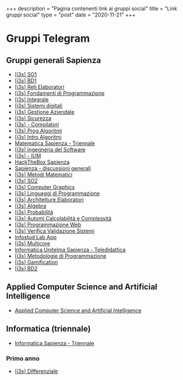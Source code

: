 +++
description = "Pagina contenenti link ai gruppi social"
title = "Link gruppi social"
type = "post"
date = "2020-11-21"
+++

# Gruppi Telegram

## Gruppi generali Sapienza
* [[i3s] SO1](https://t.me/joinchat/Oqb8Z1BVyyg_ci04NWYm4g)
* [[i3s] BD1](https://t.me/joinchat/Oqb8Z0wUh5DZoQAI-jiLig)
* [[i3s] Reti Elaboratori](https://t.me/joinchat/Oqb8Z1eFvkOFolDQfkkEHQ)
* [[i3s] Fondamenti di Programmazione](https://t.me/joinchat/Oqb8Z1fU8JHhBOEJPMqlCA)
* [[i3s] Integrale](https://t.me/joinchat/Oqb8Z0lIbxvQVRoIupmmJg)
* [[i3s] Sistemi digitali](https://t.me/joinchat/Oqb8Z0OW2mLifvm8CMrWcA)
* [[i3s] Gestione Aziendale](https://t.me/joinchat/Oqb8Z1MDwcQJrFjnPDR2Rw)
* [[i3s] Sicurezza](https://t.me/joinchat/Oqb8Z1TnxUwo6ljr8IAEuw)
* [[i3s] - Compilatori](https://t.me/joinchat/Oqb8Z0qZgUv2j-vAk-YJzQ)
* [[i3s] Prog Algoritmi](https://t.me/joinchat/Oqb8Z0i-KczYsrMDR_x4gw)
* [[i3s] Intro Algoritmi](https://t.me/joinchat/Oqb8Z0TxSbujJNFMQiqsjA)
* [Matematica Sapienza - Triennale](https://t.me/joinchat/Oqb8Z1RgpJmMcOow-2lOvQ)
* [[i3s] Ingegneria del Software](https://t.me/joinchat/Oqb8Z0ly85ol33mgai4jHw)
* [[i3s] - IUM](https://t.me/joinchat/Oqb8Z0h-2KVpfe88JeG0Qw)
* [HackTheBox Sapienza](https://t.me/joinchat/Oqb8Z0mF7j2HTQu7rdFlWg)
* [Sapienza - discussioni generali](https://t.me/joinchat/Oqb8Z0UAYg-Y_BdBLC8ZxA)
* [[i3s] Metodi Matematici](https://t.me/joinchat/Oqb8Z1WQTsXIXgtLGL0lLw)
* [[i3s] SO2](https://t.me/joinchat/Oqb8Z0pD2uQGJXp8_RnU_Q)
* [[i3s] Computer Graphics](https://t.me/joinchat/Oqb8Z1JL7oGZr6y3JZoI2w)
* [[i3s] Linguaggi di Programmazione](https://t.me/joinchat/Oqb8Z1jHDjhZxg4jp1W6vA)
* [[i3s] Architetture Elaboratori](https://t.me/joinchat/Oqb8Z0VUIjpoblDjwpd2Kg)
* [[i3s] Algebra](https://t.me/joinchat/Oqb8Z1bjjS2nulkYvj6fcA)
* [[i3s] Probabilità](https://t.me/joinchat/Oqb8Z0hmW1iZQl7gfDmRcw)
* [[i3s] Automi Calcolabilità e Complessità](https://t.me/joinchat/Oqb8Z0Zz9O9lT8OSt4b4Eg)
* [[i3s] Programmazione Web](https://t.me/joinchat/Oqb8Z0jZF2A8Pog096-XQQ)
* [[i3s] Verifica Validazione Sistemi](https://t.me/joinchat/Oqb8Z1Q9XSk6rs5khqab6A)
* [Infostud Lab App](https://t.me/joinchat/Oqb8Z01gCkRYbbgLDmdjFw)
* [[i3s] Multicore](https://t.me/joinchat/Oqb8Z1QWLnjxeh3h5H12qw)
* [Informatica Unitelma Sapienza - Teledidattica](https://t.me/joinchat/Oqb8Z1X54tppBH0PtNZRsw)
* [[i3s] Metodologie di Programmazione](https://t.me/joinchat/Oqb8Z0eiQ4CH_dGwxgSKnQ)
* [[i3s] Gamification](https://t.me/joinchat/Oqb8Z0wwsCawIz0Vul5Nrw)
* [[i3s] BD2](https://t.me/joinchat/Oqb8Z0JgkaODqZHU33baHQ)

## Applied Computer Science and Artificial Intelligence
* [Applied Computer Science and Artificial Intelligence](https://t.me/joinchat/Oqb8Z1bOP0QwAlkHBurDnA)

## Informatica (triennale)
* [Informatica Sapienza - Triennale](https://t.me/joinchat/Oqb8Z0tlJgiZZlK_syAPRg)

### Primo anno
* [[i3s] Differenziale](https://t.me/joinchat/Oqb8Z1Q8gXTdKBCZttyUIA)
